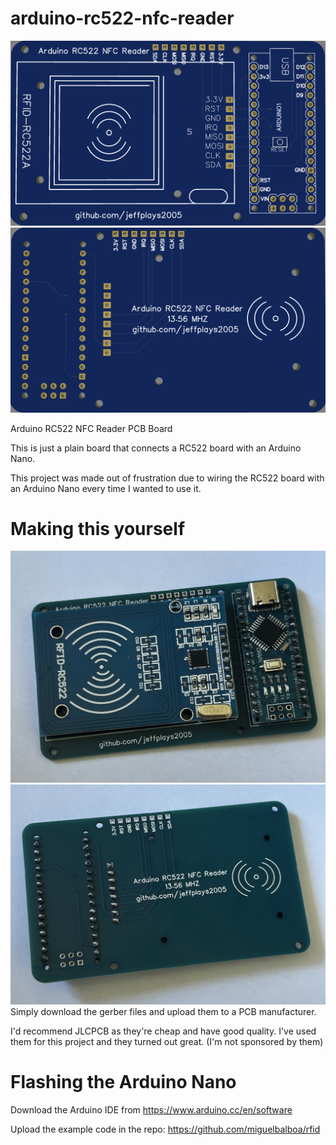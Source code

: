 # arduino-rc522-nfc-reader
![picture of the front](</images/front.png>)
![picture of the back](</images/back.png>)

Arduino RC522 NFC Reader PCB Board

This is just a plain board that connects a RC522 board with an Arduino Nano.

This project was made out of frustration due to wiring the RC522 board with an Arduino Nano every time I wanted to use it.

# Making this yourself
![picture of actual front](</images/actual_front.jpg>)
![picture of actual back](</images/actual_back.jpg>)
Simply download the gerber files and upload them to a PCB manufacturer.

I'd recommend JLCPCB as they're cheap and have good quality. I've used them for this project and they turned out great.
(I'm not sponsored by them)

# Flashing the Arduino Nano
Download the Arduino IDE from https://www.arduino.cc/en/software

Upload the example code in the repo: https://github.com/miguelbalboa/rfid
